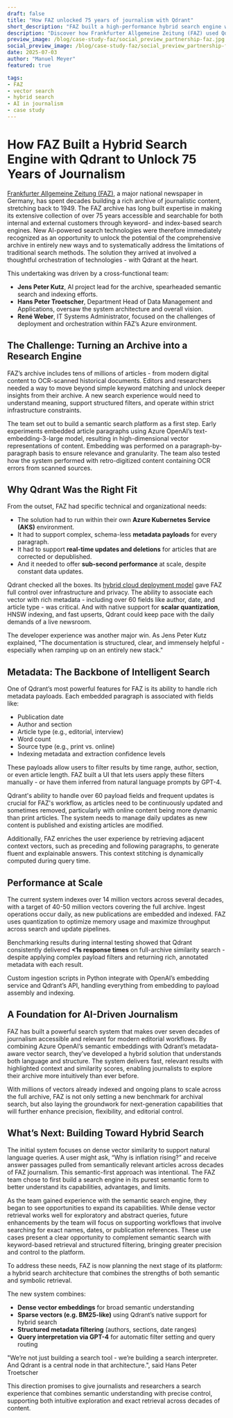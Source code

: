 ```yaml
---
draft: false
title: "How FAZ unlocked 75 years of journalism with Qdrant"
short_description: "FAZ built a high-performance hybrid search engine with Qdrant to modernize access to its archive of 75 years of articles."
description: "Discover how Frankfurter Allgemeine Zeitung (FAZ) used Qdrant to build a metadata-rich semantic search engine that transforms archival journalism into an AI-powered research tool—with sub-second latency and over 60 fields of structured filtering."
preview_image: /blog/case-study-faz/social_preview_partnership-faz.jpg
social_preview_image: /blog/case-study-faz/social_preview_partnership-faz.jpg
date: 2025-07-03
author: "Manuel Meyer"
featured: true

tags:
- FAZ
- vector search
- hybrid search
- AI in journalism
- case study
---
```


# How FAZ Built a Hybrid Search Engine with Qdrant to Unlock 75 Years of Journalism

[Frankfurter Allgemeine Zeitung (FAZ)](https://www.frankfurterallgemeine.de/die-faz), a major national newspaper in Germany, has spent decades building a rich archive of journalistic content, stretching back to 1949\. The FAZ archive has long built expertise in making its extensive collection of over 75 years accessible and searchable for both internal and external customers through keyword- and index-based search engines. New AI-powered search technologies were therefore immediately recognized as an opportunity to unlock the potential of the comprehensive archive in entirely new ways and to systematically address the limitations of traditional search methods. The solution they arrived at involved a thoughtful orchestration of technologies \- with Qdrant at the heart.

This undertaking was driven by a cross-functional team:

* **Jens Peter Kutz**, AI project lead for the archive, spearheaded semantic search and indexing efforts.  
* **Hans Peter Troetscher**, Department Head of Data Management and Applications, oversaw the system architecture and overall vision.  
* **René Weber**, IT Systems Administrator, focused on the challenges of deployment and orchestration within FAZ’s Azure environment.

## The Challenge: Turning an Archive into a Research Engine

FAZ’s archive includes tens of millions of articles \- from modern digital content to OCR-scanned historical documents. Editors and researchers needed a way to move beyond simple keyword matching and unlock deeper insights from their archive. A new search experience would need to understand meaning, support structured filters, and operate within strict infrastructure constraints.

The team set out to build a semantic search platform as a first step. Early experiments embedded article paragraphs using Azure OpenAI’s text-embedding-3-large model, resulting in high-dimensional vector representations of content. Embedding was performed on a paragraph-by-paragraph basis to ensure relevance and granularity. The team also tested how the system performed with retro-digitized content containing OCR errors from scanned sources.

## Why Qdrant Was the Right Fit

From the outset, FAZ had specific technical and organizational needs:

* The solution had to run within their own **Azure Kubernetes Service (AKS)** environment.  
* It had to support complex, schema-less **metadata payloads** for every paragraph.  
* It had to support **real-time updates and deletions** for articles that are corrected or depublished.  
* And it needed to offer **sub-second performance** at scale, despite constant data updates.

Qdrant checked all the boxes. Its [hybrid cloud deployment model](https://qdrant.tech/hybrid-cloud/) gave FAZ full control over infrastructure and privacy. The ability to associate each vector with rich metadata \- including over 60 fields like author, date, and article type \- was critical. And with native support for **scalar quantization**, HNSW indexing, and fast upserts, Qdrant could keep pace with the daily demands of a live newsroom.

The developer experience was another major win. As Jens Peter Kutz explained, "The documentation is structured, clear, and immensely helpful \- especially when ramping up on an entirely new stack."

## Metadata: The Backbone of Intelligent Search

One of Qdrant’s most powerful features for FAZ is its ability to handle rich metadata payloads. Each embedded paragraph is associated with fields like:

* Publication date  
* Author and section  
* Article type (e.g., editorial, interview)  
* Word count  
* Source type (e.g., print vs. online)  
* Indexing metadata and extraction confidence levels

These payloads allow users to filter results by time range, author, section, or even article length. FAZ built a UI that lets users apply these filters manually \- or have them inferred from natural language prompts by GPT-4.

Qdrant's ability to handle over 60 payload fields and frequent updates is crucial for FAZ's workflow, as articles need to be continuously updated and sometimes removed, particularly with online content being more dynamic than print articles. The system needs to manage daily updates as new content is published and existing articles are modified.

Additionally, FAZ enriches the user experience by retrieving adjacent context vectors, such as preceding and following paragraphs, to generate fluent and explainable answers. This context stitching is dynamically computed during query time.

## Performance at Scale

The current system indexes over 14 million vectors across several decades, with a target of 40-50 million vectors covering the full archive. Ingest operations occur daily, as new publications are embedded and indexed. FAZ uses quantization to optimize memory usage and maximize throughput across search and update pipelines.

Benchmarking results during internal testing showed that Qdrant consistently delivered **\<1s response times** on full-archive similarity search \- despite applying complex payload filters and returning rich, annotated metadata with each result.

Custom ingestion scripts in Python integrate with OpenAI’s embedding service and Qdrant’s API, handling everything from embedding to payload assembly and indexing.

## A Foundation for AI-Driven Journalism

FAZ has built a powerful search system that makes over seven decades of journalism accessible and relevant for modern editorial workflows. By combining Azure OpenAI’s semantic embeddings with Qdrant’s metadata-aware vector search, they’ve developed a hybrid solution that understands both language and structure. The system delivers fast, relevant results with highlighted context and similarity scores, enabling journalists to explore their archive more intuitively than ever before.

With millions of vectors already indexed and ongoing plans to scale across the full archive, FAZ is not only setting a new benchmark for archival search, but also laying the groundwork for next-generation capabilities that will further enhance precision, flexibility, and editorial control.

## What’s Next: Building Toward Hybrid Search

The initial system focuses on dense vector similarity to support natural language queries. A user might ask, “Why is inflation rising?” and receive answer passages pulled from semantically relevant articles across decades of FAZ journalism. This semantic-first approach was intentional. The FAZ team chose to first build a search engine in its purest semantic form to better understand its capabilities, advantages, and limits. 

As the team gained experience with the semantic search engine, they began to see opportunities to expand its capabilities. While dense vector retrieval works well for exploratory and abstract queries, future enhancements by the team will focus on supporting workflows that involve searching for exact names, dates, or publication references. These use cases present a clear opportunity to complement semantic search with keyword-based retrieval and structured filtering, bringing greater precision and control to the platform.

To address these needs, FAZ is now planning the next stage of its platform: a hybrid search architecture that combines the strengths of both semantic and symbolic retrieval.

The new system combines:

* **Dense vector embeddings** for broad semantic understanding  
* **Sparse vectors (e.g. BM25-like)** using Qdrant’s native support for hybrid search  
* **Structured metadata filtering** (authors, sections, date ranges)  
* **Query interpretation via GPT-4** for automatic filter setting and query routing

"We’re not just building a search tool \- we’re building a search interpreter. And Qdrant is a central node in that architecture.", said Hans Peter Troetscher

This direction promises to give journalists and researchers a search experience that combines semantic understanding with precise control, supporting both intuitive exploration and exact retrieval across decades of content.


